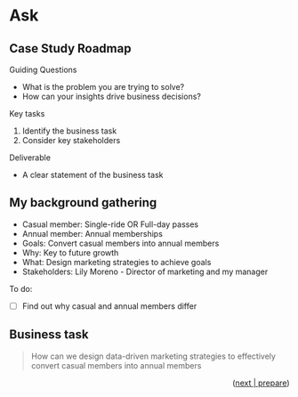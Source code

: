 <!-- ASK -->
# Ask

## Case Study Roadmap
Guiding Questions
- What is the problem you are trying to solve?
- How can your insights drive business decisions?

Key tasks
1. Identify the business task
2. Consider key stakeholders

Deliverable
- A clear statement of the business task

## My background gathering
- Casual member: Single-ride OR Full-day passes
- Annual member: Annual memberships
- Goals: Convert casual members into annual members
- Why: Key to future growth
- What: Design marketing strategies to achieve goals
- Stakeholders: Lily Moreno - Director of marketing and my manager

To do: 
- [ ] Find out why casual and annual members differ

## Business task
> How can we design data-driven marketing strategies to effectively convert casual members into annual members

<p align="right">(<a href="https://github.com/brucewzj99/data-analytics-casestudy/tree/main/Prepare">next | prepare</a>)</p>